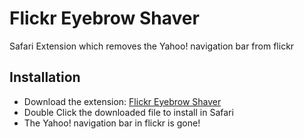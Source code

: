# Flickr Eyebrow Shaver

Safari Extension which removes the Yahoo! navigation bar from flickr

## Installation

* Download the extension: [Flickr Eyebrow Shaver](http://files.marcusjaschen.de/safari/flickr-eyebrow-shaver/FlickrEyebrowShaver.safariextz)
* Double Click the downloaded file to install in Safari
* The Yahoo! navigation bar in flickr is gone!

